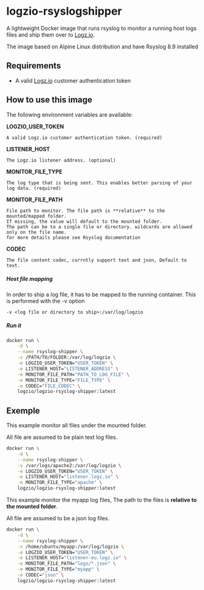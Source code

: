 logzio-rsyslogshipper
=========================

A lightweight Docker image that runs rsyslog to monitor a running host logs files and ship them over to [Logz.io](https://logz.io).

The image based on Alpine Linux distribution and have Rsyslog 8.9 installed

## Requirements
 - A valid [Logz.io](https://logz.io) customer authentication token 


## How to use this image

The following environment variables are available:

**LOGZIO_USER_TOKEN**

	A valid Logz.io customer authentication token. (required)


**LISTENER_HOST**

	The Logz.io listener address. (optional)


**MONITOR_FILE_TYPE**

	The log type that is being sent. This enables better parsing of your log data. (required)


**MONITOR_FILE_PATH**

	File path to monitor. The file path is **relative** to the mounted/mapped folder.
	If missing, the value will default to the mounted folder.
	The path can be to a single file or directory. wildcards are allowed only on the file name. 
	for more details please see Rsyslog documentation 

**CODEC**

	The file content codec, currntly support text and json, Default to text.




##### Host file mapping

In order to ship a log file, it has to be mapped to the running container.
This is performed with the -v option

`-v <log file or directory to ship>:/var/log/logzio`
 
 
 
##### Run it

``` bash
docker run \
	-d \
	--name rsyslog-shipper \
	-v /PATH/TO/FOLDER:/var/log/logzio \
	-e LOGZIO_USER_TOKEN="USER_TOKEN" \
	-e LISTENER_HOST="LISTENER_ADDRESS" \
	-e MONITOR_FILE_PATH="PATH_TO_LOG_FILE" \
	-e MONITOR_FILE_TYPE="FILE_TYPE" \
	-e CODEC="FILE_CODEC" \
	logzio/logzio-rsyslog-shipper:latest
```


## Exemple

This example monitor all files under the mounted folder. 

All file are assumed to be plain text log files.  

``` bash
docker run \
	-d \
	--name rsyslog-shipper \
	-v /var/logs/apache2:/var/log/logzio \
	-e LOGZIO_USER_TOKEN="USER_TOKEN" \
	-e LISTENER_HOST="listener.logz.io" \
	-e MONITOR_FILE_TYPE="apache" \
	logzio/logzio-rsyslog-shipper:latest
```



This example monitor the myapp log files, The path to the files is **relative to the mounted folder**. 

All file are assumed to be a json log files.

``` bash
docker run \
	-d \
	--name rsyslog-shipper \
	-v /home/ubuntu/myapp:/var/log/logzio \
	-e LOGZIO_USER_TOKEN="USER_TOKEN" \
	-e LISTENER_HOST="listener-eu.logz.io" \
	-e MONITOR_FILE_PATH="logs/*.json" \
	-e MONITOR_FILE_TYPE="myapp" \
	-e CODEC="json" \
	logzio/logzio-rsyslog-shipper:latest
```

